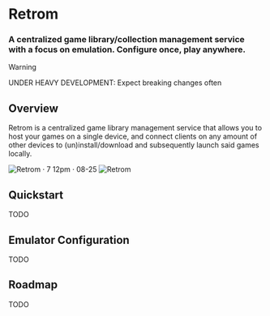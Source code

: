 # Retrom

### A centralized game library/collection management service with a focus on emulation. Configure once, play anywhere.

> [!WARNING]  
> UNDER HEAVY DEVELOPMENT: Expect breaking changes often


## Overview

Retrom is a centralized game library management service that allows you to host your games on a single device, and connect
clients on any amount of other devices to (un)install/download and subsequently launch said games locally.

![Retrom · 7 12pm · 08-25](https://github.com/user-attachments/assets/c5b72d5f-947b-4ba4-8df5-0eb8d48e52a6)
![Retrom](https://github.com/user-attachments/assets/31da1b2a-4460-4712-b16c-2bcf19cd5df0)


## Quickstart

TODO

## Emulator Configuration

TODO

## Roadmap

TODO
